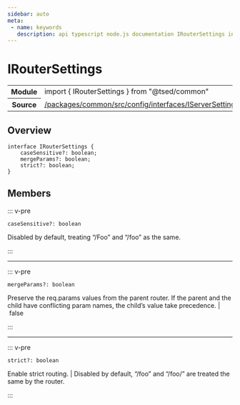 ```yaml
---
sidebar: auto
meta:
 - name: keywords
   description: api typescript node.js documentation IRouterSettings interface
---
```

# IRouterSettings <Badge text="Interface" type="interface"/>
<!-- Summary -->
<section class="symbol-info"><table class="is-full-width"><tbody><tr><th>Module</th><td><div class="lang-typescript"><span class="token keyword">import</span> { IRouterSettings }&nbsp;<span class="token keyword">from</span>&nbsp;<span class="token string">"@tsed/common"</span></div></td></tr><tr><th>Source</th><td><a href="https://github.com/TypedProject/ts-express-decorators/blob/v5.4.0/packages/common/src/config/interfaces/IServerSettings.ts#L0-L0">/packages/common/src/config/interfaces/IServerSettings.ts</a></td></tr></tbody></table></section>

<!-- Overview -->
## Overview


<pre><code class="typescript-lang "><span class="token keyword">interface</span> IRouterSettings <span class="token punctuation">{</span>
    caseSensitive?<span class="token punctuation">:</span> <span class="token keyword">boolean</span><span class="token punctuation">;</span>
    mergeParams?<span class="token punctuation">:</span> <span class="token keyword">boolean</span><span class="token punctuation">;</span>
    strict?<span class="token punctuation">:</span> <span class="token keyword">boolean</span><span class="token punctuation">;</span>
<span class="token punctuation">}</span></code></pre>



<!-- Members -->




## Members


::: v-pre

<div class="method-overview">
<pre><code class="typescript-lang ">caseSensitive?<span class="token punctuation">:</span> <span class="token keyword">boolean</span></code></pre>

</div>



Disabled by default, treating “/Foo” and “/foo” as the same.



:::



***



::: v-pre

<div class="method-overview">
<pre><code class="typescript-lang ">mergeParams?<span class="token punctuation">:</span> <span class="token keyword">boolean</span></code></pre>

</div>



Preserve the req.params values from the parent router. If the parent and the child have conflicting param names, the child’s value take precedence. | false



:::



***



::: v-pre

<div class="method-overview">
<pre><code class="typescript-lang ">strict?<span class="token punctuation">:</span> <span class="token keyword">boolean</span></code></pre>

</div>



Enable strict routing. | Disabled by default, “/foo” and “/foo/” are treated the same by the router.



:::